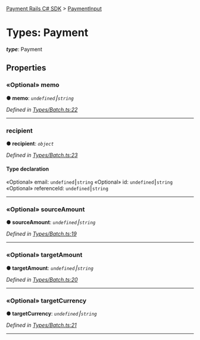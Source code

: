 [Payment Rails C# SDK](../README.md) > [PaymentInput](../types/payment.md)



# Types: Payment

*__type__*: Payment



## Properties
<a id="memo"></a>

### «Optional» memo

**●  memo**:  *`undefined`⎮`string`* 

*Defined in [Types/Batch.ts:22](https://github.com/PaymentRails/paymentrails_dotnet/tree/master/paymentrails/PaymentRails_Batch.cs#L22)*






___

<a id="recipient"></a>

###  recipient

**●  recipient**:  *`object`* 

*Defined in [Types/Batch.ts:23](https://github.com/PaymentRails/paymentrails_dotnet/tree/master/paymentrails/PaymentRails_Batch.cs#L23)*


#### Type declaration

«Optional»  email: `undefined`⎮`string`
«Optional»  id: `undefined`⎮`string`
«Optional»  referenceId: `undefined`⎮`string`




___

<a id="sourceamount"></a>

### «Optional» sourceAmount

**●  sourceAmount**:  *`undefined`⎮`string`* 

*Defined in [Types/Batch.ts:19](https://github.com/PaymentRails/paymentrails_dotnet/tree/master/paymentrails/PaymentRails_Batch.cs#L19)*




___

<a id="targetamount"></a>

### «Optional» targetAmount

**●  targetAmount**:  *`undefined`⎮`string`* 

*Defined in [Types/Batch.ts:20](https://github.com/PaymentRails/paymentrails_dotnet/tree/master/paymentrails/PaymentRails_Batch.cs#L20)*




___

<a id="targetcurrency"></a>

### «Optional» targetCurrency

**●  targetCurrency**:  *`undefined`⎮`string`* 

*Defined in [Types/Batch.ts:21](https://github.com/PaymentRails/paymentrails_dotnet/tree/master/paymentrails/PaymentRails_Batch.cs#L21)*


___